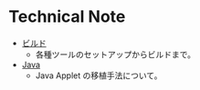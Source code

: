 # Technical Note

* [ビルド](./build.md)
  * 各種ツールのセットアップからビルドまで。
* [Java](./java.md)
  * Java Applet の移植手法について。
